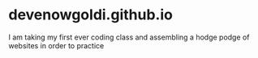 # devenowgoldi.github.io
I am taking my first ever coding class and assembling a hodge podge of websites in order to practice
